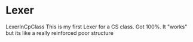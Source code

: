 # Lexer
LexerInCpClass
This is my first Lexer for a CS class. Got 100%. It "works" but its like a really reinforced poor structure
